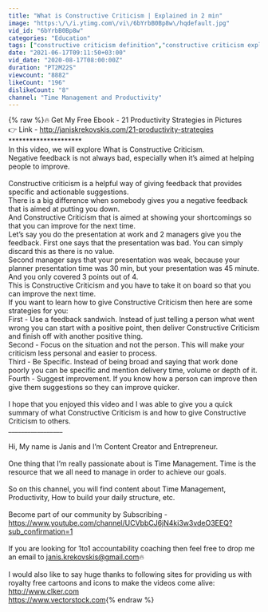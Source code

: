 ```yaml
---
title: "What is Constructive Criticism | Explained in 2 min"
image: "https:\/\/i.ytimg.com\/vi\/6bYrbB0Bp8w\/hqdefault.jpg"
vid_id: "6bYrbB0Bp8w"
categories: "Education"
tags: ["constructive criticism definition","constructive criticism explained","constructive criticism sample"]
date: "2021-06-17T09:11:50+03:00"
vid_date: "2020-08-17T08:00:00Z"
duration: "PT2M22S"
viewcount: "8882"
likeCount: "196"
dislikeCount: "8"
channel: "Time Management and Productivity"
---
```

{% raw %}🔥 Get My Free Ebook - 21 Productivity Strategies in Pictures<br />👉 Link - <a rel="nofollow" target="blank" href="http://janiskrekovskis.com/21-productivity-strategies">http://janiskrekovskis.com/21-productivity-strategies</a><br />*********************    <br />In this video, we will explore What is Constructive Criticism.<br />Negative feedback is not always bad, especially when it’s aimed at helping people to improve.<br /><br />Constructive criticism is a helpful way of giving feedback that provides specific and actionable suggestions. <br />There is a big difference when somebody gives you a negative feedback that is aimed at putting you down.<br />And Constructive Criticism that is aimed at showing your shortcomings so that you can improve for the next time.<br />Let’s say you do the presentation at work and 2 managers give you the feedback. First one says that the presentation was bad. You can simply discard this as there is no value.<br />Second manager says that your presentation was weak, because your planner presentation time was 30 min, but your presentation was 45 minute. And you only covered 3 points out of 4.<br />This is Constructive Criticism and you have to take it on board so that you can improve the next time.<br />If you want to learn how to give Constructive Criticism then here are some strategies for you:<br />First - Use a feedback sandwich. Instead of just telling a person what went wrong you can start with a positive point, then deliver Constructive Criticism and finish off with another positive thing.<br />Second - Focus on the situation and not the person. This will make your criticism less personal and easier to process.<br />Third - Be Specific. Instead of being broad and saying that work done poorly you can be specific and mention delivery time, volume or depth of it.<br />Fourth - Suggest improvement. If you know how a person can improve then give them suggestions so they can improve quicker.<br /><br />I hope that you enjoyed this video and I was able to give you a quick summary of what Constructive Criticism is and how to give Constructive Criticism to others.     <br />_________________<br /><br />Hi, My name is Janis and I’m Content Creator and Entrepreneur.<br /><br />One thing that I’m really passionate about is Time Management. Time is the resource that we all need to manage in order to achieve our goals.<br /><br />So on this channel, you will find content about Time Management, Productivity, How to build your daily structure, etc.<br /><br />Become part of our community by Subscribing - <a rel="nofollow" target="blank" href="https://www.youtube.com/channel/UCVbbCJ6jN4ki3w3vdeO3EEQ?sub_confirmation=1">https://www.youtube.com/channel/UCVbbCJ6jN4ki3w3vdeO3EEQ?sub_confirmation=1</a><br /><br />If you are looking for 1to1 accountability coaching then feel free to drop me an email to janis.krekovskis@gmail.com🔥<br /><br />I would also like to say huge thanks to following sites for providing us with royalty free cartoons and icons to make the videos come alive:<br /><a rel="nofollow" target="blank" href="http://www.clker.com">http://www.clker.com</a><br /><a rel="nofollow" target="blank" href="https://www.vectorstock.com">https://www.vectorstock.com</a>{% endraw %}
